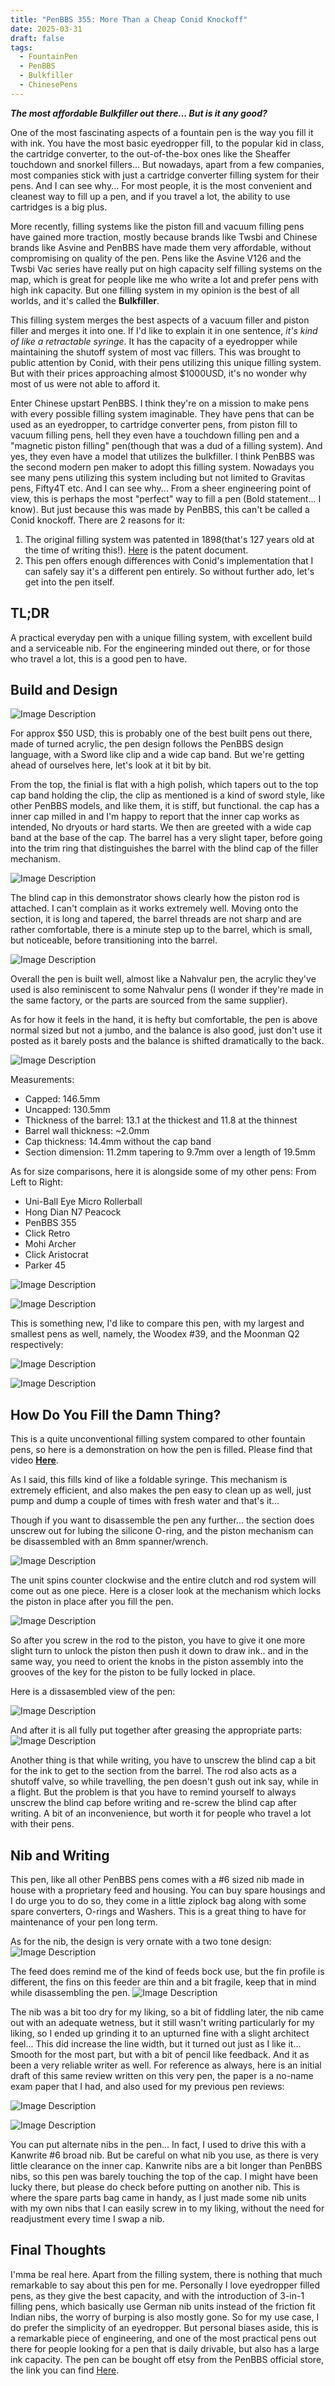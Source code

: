 ```yaml
---
title: "PenBBS 355: More Than a Cheap Conid Knockoff"
date: 2025-03-31
draft: false
tags:
  - FountainPen
  - PenBBS
  - Bulkfiller
  - ChinesePens
---
```

***The most affordable Bulkfiller out there... But is it any good?***

One of the most fascinating aspects of a fountain pen is the way you fill it with ink. You have the most basic eyedropper fill, to the popular kid in class, the cartridge converter, to the out-of-the-box ones like the Sheaffer touchdown and snorkel fillers... But nowadays, apart from a few companies, most companies stick with just a cartridge converter filling system for their pens. And I can see why... For most people, it is the most convenient and cleanest way to fill up a pen, and if you travel a lot, the ability to use cartridges is a big plus.

More recently, filling systems like the piston fill and vacuum filling pens have gained more traction, mostly because brands like Twsbi and Chinese brands like Asvine and PenBBS have made them very affordable, without compromising on quality of the pen. Pens like the Asvine V126 and the Twsbi Vac series have really put on high capacity self filling systems on the map, which is great for people like me who write a lot and prefer pens with high ink capacity. But one filling system in my opinion is the best of all worlds, and it's called the **Bulkfiller**. 

This filling system merges the best aspects of a vacuum filler and piston filler and merges it into one. If I'd like to explain it in one sentence, *it's kind of like a retractable syringe*.  It has the capacity of a eyedropper while maintaining the shutoff system of most vac fillers. This was brought to public attention by Conid, with their pens utilizing this unique filling system. But with their prices approaching almost $1000USD, it's no wonder why most of us were not able to afford it. 

Enter Chinese upstart PenBBS. I think they're on a mission to make pens with every possible filling system imaginable. They have pens that can be used as an eyedropper, to cartridge converter pens, from piston fill to vacuum filling pens, hell they even have a touchdown filling pen and a "magnetic piston filling" pen(though that was a dud of a filling system). And yes, they even have a model that utilizes the bulkfiller. I think PenBBS was the second modern pen maker to adopt this filling system. Nowadays you see many pens utilizing this system including but not limited to Gravitas pens, Fifty4T etc. And I can see why... From a sheer engineering point of view, this is perhaps the most "perfect" way to fill a pen (Bold statement... I know). But just because this was made by PenBBS, this can't be called a Conid knockoff. There are 2 reasons for it:
1. The original filling system was patented in 1898(that's 127 years old at the time of writing this!). [Here](https://patents.google.com/patent/US610818A/en) is the patent document.
2. This pen offers enough differences with Conid's implementation that I can safely say it's a different pen entirely.
So without further ado, let's get into the pen itself.

## TL;DR
A practical everyday pen with a unique filling system, with excellent build and a serviceable nib. For the engineering minded out there, or for those who travel a lot, this is a good pen to have.

## Build and Design

![Image Description](/images/LMC_20250323_114105_lmc_8.4.jpg)

For approx $50 USD, this is probably one of the best built pens out there, made of turned acrylic, the pen design follows the PenBBS design language, with a Sword like clip and a wide cap band. But we're getting ahead of ourselves here, let's look at it bit by bit.

From the top, the finial is flat with a high polish, which tapers out to the top cap band holding the clip, the clip as mentioned is a kind of sword style, like other PenBBS models, and like them, it is stiff, but functional. the cap has a inner cap milled in and I'm happy to report that the inner cap works as intended, No dryouts or hard starts. We then are greeted with a wide cap band at the base of the cap. The barrel has a very slight taper, before going into the trim ring that distinguishes the barrel with the blind cap of the filler mechanism.

![Image Description](/images/LMC_20250323_114134_lmc_8.4.jpg)

The blind cap in this demonstrator shows clearly how the piston rod is attached. I can't complain as it works extremely well. Moving onto the section, it is long and tapered, the barrel threads are not sharp and are rather comfortable, there is a minute step up to the barrel, which is small, but noticeable, before transitioning into the barrel.

![Image Description](/images/LMC_20250329_175530_lmc_8.4.jpg)

Overall the pen is built well, almost like a Nahvalur pen, the acrylic they've used is also reminiscent to some Nahvalur pens (I wonder if they're made in the same factory, or the parts are sourced from the same supplier).

As for how it feels in the hand, it is hefty but comfortable, the pen is above normal sized but not a jumbo, and the balance is also good, just don't use it posted as it barely posts and the balance is shifted dramatically to the back. 

![Image Description](/images/LMC_20250331_120747_lmc_8.4.jpg)

Measurements:
- Capped: 146.5mm
- Uncapped: 130.5mm
- Thickness of the barrel: 13.1 at the thickest and 11.8 at the thinnest
- Barrel wall thickness: ~2.0mm
- Cap thickness: 14.4mm without the cap band
- Section dimension: 11.2mm tapering to 9.7mm over a length of 19.5mm

As for size comparisons, here it is alongside some of my other pens:
From Left to Right:
- Uni-Ball Eye Micro Rollerball
- Hong Dian N7 Peacock
- PenBBS 355
- Click Retro
- Mohi Archer
- Click Aristocrat
- Parker 45   

![Image Description](/images/LMC_20250323_114404_lmc_8.4.jpg)

![Image Description](/images/LMC_20250323_114543_lmc_8.4.jpg)

This is something new, I'd like to compare this pen, with my largest and smallest pens as well, namely, the Woodex #39, and the Moonman Q2 respectively:

![Image Description](/images/LMC_20250323_114805_lmc_8.4.jpg)

![Image Description](/images/LMC_20250323_114842_lmc_8.4.jpg)

## How Do You Fill the Damn Thing?

This is a quite unconventional filling system compared to other fountain pens, so here is a demonstration on how the pen is filled. Please find that video [**Here**](https://drive.google.com/file/d/1ZARJglaTazEn9zXsO_s0gJOrhqbJEobr/view?usp=sharing).

As I said, this fills kind of like a foldable syringe. This mechanism is extremely efficient, and also makes the pen easy to clean up as well, just pump and dump a couple of times with fresh water and that's it... 

Though if you want to disassemble the pen any further... the section does unscrew out for lubing the silicone O-ring, and the piston mechanism can be disassembled with an 8mm spanner/wrench.

![Image Description](/images/LMC_20250330_165756_lmc_8.4.jpg)

The unit spins counter clockwise and the entire clutch and rod system will come out as one piece. Here is a closer look at the mechanism which locks the piston in place after you fill the pen.

![Image Description](/images/LMC_20250330_165422_lmc_8.4.jpg)

So after you screw in the rod to the piston, you have to give it one more slight turn to unlock the piston then push it down to draw ink.. and in the same way, you need to orient the knobs in the piston assembly into the grooves of the key for the piston to be fully locked in place.

Here is a dissasembled view of the pen:

![Image Description](/images/LMC_20250330_165152_lmc_8.4.jpg)

And after it is all fully put together after greasing the appropriate parts:
![Image Description](/images/LMC_20250330_165621_lmc_8.4.jpg)

Another thing is that while writing, you have to unscrew the blind cap a bit for the ink to get to the section from the barrel. The rod also acts as a shutoff valve, so while travelling, the pen doesn't gush out ink say, while in a flight. But the problem is that you have to remind yourself to always unscrew the blind cap before writing and re-screw the blind cap after writing. A bit of an inconvenience, but worth it for people who travel a lot with their pens.

## Nib and Writing
This pen, like all other PenBBS pens comes with a #6 sized nib made in house with a proprietary feed and housing. You can buy spare housings and I do urge you to do so, they come in a little ziplock bag along with some spare converters, O-rings and Washers. This is a great thing to have for maintenance of your pen long term.

As for the nib, the design is very ornate with a two tone design:
![Image Description](/images/LMC_20250329_175503_lmc_8.4.jpg)

The feed does remind me of the kind of feeds bock use, but the fin profile is different, the fins on this feeder are thin and a bit fragile, keep that in mind while disassembling the pen.
![Image Description](/images/LMC_20250329_175455_lmc_8.4.jpg)

The nib was a bit too dry for my liking, so a bit of fiddling later, the nib came out with an adequate wetness, but it still wasn't writing particularly for my liking, so I ended up grinding it to an upturned fine with a slight architect feel... This did increase the line width, but it turned out just as I like it... Smooth for the most part, but with a bit of pencil like feedback. And it as been a very reliable writer as well. For reference as always, here is an initial draft of this same review written on this very pen, the paper is a no-name exam paper that I had, and also used for my previous pen reviews:

![Image Description](/images/LMC_20250329_181856_lmc_8.4.jpg)

![Image Description](/images/LMC_20250329_181926_lmc_8.4.jpg)

You can put alternate nibs in the pen... In fact, I used to drive this with a Kanwrite #6 broad nib. But be careful on what nib you use, as there is very little clearance on the inner cap. Kanwrite nibs are a bit longer than PenBBS nibs, so this pen was barely touching the top of the cap. I might have been lucky there, but please do check before putting on another nib. This is where the spare parts bag came in handy, as I just made some nib units with my own nibs that I can easily screw in to my liking, without the need for readjustment every time I swap a nib.


## Final Thoughts
I'mma be real here. Apart from the filling system, there is nothing that much remarkable to say about this pen for me. Personally I love eyedropper filled pens, as they give the best capacity, and with the introduction of 3-in-1 filling pens, which basically use German nib units instead of the friction fit Indian nibs, the worry of burping is also mostly gone. So for my use case, I do prefer the simplicity of an eyedropper. But personal biases aside, this is a remarkable piece of engineering, and one of the most practical pens out there for people looking for a pen that is daily drivable, but also has a large ink capacity. The pen can be bought off etsy from the PenBBS official store, the link you can find [Here](https://www.etsy.com/in-en/shop/PENBBSOfficialStore).
